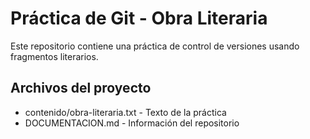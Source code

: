 # Práctica de Git - Obra Literaria

Este repositorio contiene una práctica de control de versiones usando fragmentos literarios.

## Archivos del proyecto
- contenido/obra-literaria.txt - Texto de la práctica
- DOCUMENTACION.md - Información del repositorio
